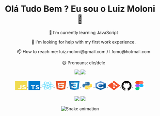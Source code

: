 
<div align = "center">
  <h1>Olá Tudo Bem ? Eu sou o Luiz Moloni👋</h1>
  <ul style = "list-style-type :none">
   <p> 🌱 I’m currently learning JavaScript  </p>
   <p> 🤔 I'm looking for help with my first work experience. </p>
   <p> 📫 How to reach me: luiz.moloni@gmail.com / l.fcmo@hotmail.com </p>
   <p> 😄 Pronouns: ele/dele </li>
  </ul>
</div>

<div align="center">
  <a href="https://github.com/FernandoGT3">
  <img height="170em" src="https://github-readme-stats.vercel.app/api?username=FernandoGT3&show_icons=true&theme=midnight-purple&include_all_commits=true&count_private=true"/>
  <img height="170em" src="https://github-readme-stats.vercel.app/api/top-langs/?username=FernandoGT3&layout=nocompact&langs_count=7&theme=midnight-purple"/>
</div>

<div align="center", style="display: inline_block"><br>
  <img align="center" alt="JavaScript" height="30" width="40" src="https://raw.githubusercontent.com/devicons/devicon/master/icons/javascript/javascript-plain.svg">
  <img align="center" alt="TypeScript" height="30" width="40" src="https://raw.githubusercontent.com/devicons/devicon/master/icons/typescript/typescript-plain.svg">
  <img align="center" alt="ReactJs" height="30" width="40" src="https://raw.githubusercontent.com/devicons/devicon/master/icons/react/react-original.svg">
  <img align="center" alt="HTML" height="30" width="40" src="https://raw.githubusercontent.com/devicons/devicon/master/icons/html5/html5-original.svg">
  <img align="center" alt="CSS" height="30" width="40" src="https://raw.githubusercontent.com/devicons/devicon/master/icons/css3/css3-original.svg">
  <img align="center" alt="Python" height="30" width="40" src="https://raw.githubusercontent.com/devicons/devicon/master/icons/python/python-original.svg">
  <img align="center" alt="C" height="30" width="40" src="https://raw.githubusercontent.com/devicons/devicon/master/icons/c/c-original.svg">
  <img align="center" alt="Git" height="30" width="40" src="https://raw.githubusercontent.com/devicons/devicon/master/icons/git/git-original.svg">
  <img align="center" alt="GitHub" height="35" width="35" src="https://github.com/devicons/devicon/blob/master/icons/github/github-original.svg">
  <img align="center" alt="Figma" height="30" width="40" src="https://github.com/devicons/devicon/blob/master/icons/figma/figma-original.svg">
</div><br>
  
 <div align="center">
  <a href="https://www.instagram.com/luizao.moloni/" target="_blank"><img src="https://img.shields.io/badge/-Instagram-%23E4405F?style=for-the-badge&logo=instagram&logoColor=white" target="_blank"></a>
  <a href="https://www.linkedin.com/in/luiz-fernando-moloni-ab9021204/" target="_blank"><img src="https://img.shields.io/badge/-LinkedIn-%230077B5?style=for-the-badge&logo=linkedin&logoColor=white" target="_blank"></a> 
  
 <div align="center">
  
  ![Snake animation](https://github.com/danielbped/danielbped/blob/output/github-contribution-grid-snake.svg)
  
</div>
  
##
